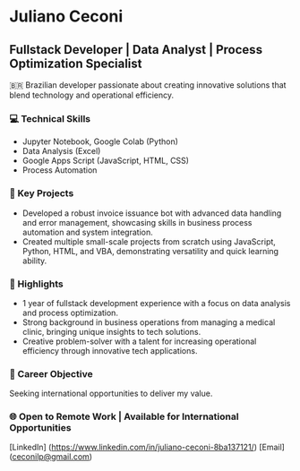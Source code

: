 # Juliano Ceconi
## Fullstack Developer | Data Analyst | Process Optimization Specialist

🇧🇷 Brazilian developer passionate about creating innovative solutions that blend technology and operational efficiency.

### 💻 Technical Skills
- Jupyter Notebook, Google Colab (Python)
- Data Analysis (Excel)
- Google Apps Script (JavaScript, HTML, CSS)
- Process Automation

### 🚀 Key Projects
- Developed a robust invoice issuance bot with advanced data handling and error management, showcasing skills in business process automation and system integration.
- Created multiple small-scale projects from scratch using JavaScript, Python, HTML, and VBA, demonstrating versatility and quick learning ability.

### 🌟 Highlights
- 1 year of fullstack development experience with a focus on data analysis and process optimization.
- Strong background in business operations from managing a medical clinic, bringing unique insights to tech solutions.
- Creative problem-solver with a talent for increasing operational efficiency through innovative tech applications.

### 🎯 Career Objective
Seeking international opportunities to deliver my value.

### 🌐 Open to Remote Work | Available for International Opportunities

[LinkedIn]  (https://www.linkedin.com/in/juliano-ceconi-8ba137121/)
[Email]  (ceconilp@gmail.com)
